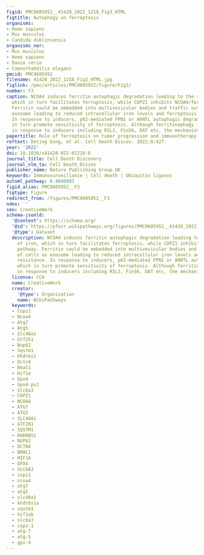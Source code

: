 ```yaml
---
figid: PMC9605952__41420_2022_1218_Fig3_HTML
figtitle: Autophagy on ferroptosis
organisms:
- Homo sapiens
- Mus musculus
- Candida dubliniensis
organisms_ner:
- Mus musculus
- Homo sapiens
- Danio rerio
- Caenorhabditis elegans
pmcid: PMC9605952
filename: 41420_2022_1218_Fig3_HTML.jpg
figlink: /pmc/articles/PMC9605952/figure/Fig3/
number: F3
caption: NCOA4 induces ferritin autophagic degradation leading to the release of iron,
  which in turn facilitates ferroptosis, while COPZ1 inhibits NCOA4/ferritin pathway.
  Ferritin could be embedded into multivesicular bodies and traffic out of cells as
  exosome leading to reduced intracellular iron levels and ferroptosis resistance.
  In response to inducers, p62-mediated FPN1 or ARNTL autophagic degradation, which
  in turn promote sensitivity of ferroptosis. Although ferritinophagy is triggered
  in response to inducers including RSL3, Fin56, DAT etc, the mechanism is unclear.
papertitle: Role of ferroptosis on tumor progression and immunotherapy.
reftext: Deting Gong, et al. Cell Death Discov. 2022;8:427.
year: '2022'
doi: 10.1038/s41420-022-01218-8
journal_title: Cell Death Discovery
journal_nlm_ta: Cell Death Discov
publisher_name: Nature Publishing Group UK
keywords: Immunosurveillance | Cell death | Ubiquitin ligases
automl_pathway: 0.9040903
figid_alias: PMC9605952__F3
figtype: Figure
redirect_from: /figures/PMC9605952__F3
ndex: ''
seo: CreativeWork
schema-jsonld:
  '@context': https://schema.org/
  '@id': https://pfocr.wikipathways.org/figures/PMC9605952__41420_2022_1218_Fig3_HTML.html
  '@type': Dataset
  description: NCOA4 induces ferritin autophagic degradation leading to the release
    of iron, which in turn facilitates ferroptosis, while COPZ1 inhibits NCOA4/ferritin
    pathway. Ferritin could be embedded into multivesicular bodies and traffic out
    of cells as exosome leading to reduced intracellular iron levels and ferroptosis
    resistance. In response to inducers, p62-mediated FPN1 or ARNTL autophagic degradation,
    which in turn promote sensitivity of ferroptosis. Although ferritinophagy is triggered
    in response to inducers including RSL3, Fin56, DAT etc, the mechanism is unclear.
  license: CC0
  name: CreativeWork
  creator:
    '@type': Organization
    name: WikiPathways
  keywords:
  - Copz1
  - Ncoa4
  - Atg7
  - Atg5
  - Slc40a1
  - Gtf2h1
  - Nup62
  - Sqstm1
  - Khdrbs1
  - Dctn4
  - Bmal1
  - Hif1a
  - Gpx4
  - Gpx4-ps2
  - Slc6a3
  - COPZ1
  - NCOA4
  - ATG7
  - ATG5
  - SLC40A1
  - GTF2H1
  - SQSTM1
  - KHDRBS1
  - NUP62
  - DCTN4
  - BMAL1
  - HIF1A
  - GPX4
  - SLC6A3
  - copz1
  - ncoa4
  - atg7
  - atg5
  - slc40a1
  - khdrbs1a
  - sqstm1
  - hif1ab
  - slc6a3
  - copz-1
  - atg-7
  - atg-5
  - gpx-4
---
```

